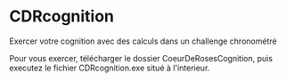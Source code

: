 # CDRcognition
Exercer votre cognition avec des calculs dans un challenge chronométré

Pour vous exercer, télécharger le dossier CoeurDeRosesCognition, puis executez le fichier
CDRcognition.exe situé à l'interieur. 
